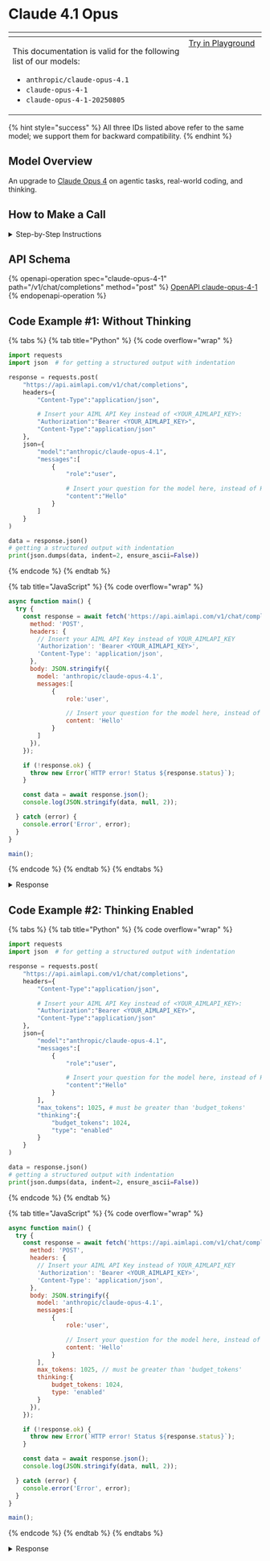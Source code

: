 # Claude 4.1 Opus

<table data-header-hidden data-full-width="true"><thead><tr><th width="546.4443969726562" valign="top"></th><th width="202.666748046875" valign="top"></th></tr></thead><tbody><tr><td valign="top"><div data-gb-custom-block data-tag="hint" data-style="info" class="hint hint-info"><p>This documentation is valid for the following list of our models:</p><ul><li> <code>anthropic/claude-opus-4.1</code></li><li><code>claude-opus-4-1</code></li><li><code>claude-opus-4-1-20250805</code></li></ul></div></td><td valign="top"><a href="https://aimlapi.com/app/?model=claude-opus-4-1-20250805&#x26;mode=chat" class="button primary">Try in Playground</a></td></tr></tbody></table>

{% hint style="success" %}
All three IDs listed above refer to the same model; we support them for backward compatibility.
{% endhint %}

## Model Overview

An upgrade to [Claude Opus 4](claude-4-opus.md) on agentic tasks, real-world coding, and thinking.

## How to Make a Call

<details>

<summary>Step-by-Step Instructions</summary>

### :digit\_one:  Setup You Can’t Skip

:black\_small\_square:  [**Create an Account**](https://aimlapi.com/app/sign-up): Visit the AI/ML API website and create an account (if you don’t have one yet).\
:black\_small\_square:  [**Generate an API Key**](https://aimlapi.com/app/keys): After logging in, navigate to your account dashboard and generate your API key. Ensure that key is enabled on UI.

### &#x20;:digit\_two:  Copy the code example

At the bottom of this page, you'll find [a code example](claude-opus-4.1.md#code-example-1-without-thinking) that shows how to structure the request. Choose the code snippet in your preferred programming language and copy it into your development environment.

### :digit\_three:  Modify the code example

:black\_small\_square:  Replace `<YOUR_AIMLAPI_KEY>` with your actual AI/ML API key from your account.\
:black\_small\_square:  Insert your question or request into the `content` field—this is what the model will respond to.

### :digit\_four:  <sup><sub><mark style="background-color:yellow;">(Optional)<mark style="background-color:yellow;"><sub></sup> Adjust other optional parameters if needed

Only `model` and `messages` are required parameters for this model (and we’ve already filled them in for you in the example), but you can include optional parameters if needed to adjust the model’s behavior. Below, you can find the corresponding [API schema](claude-opus-4.1.md#api-schema), which lists all available parameters along with notes on how to use them.

### :digit\_five:  Run your modified code

Run your modified code in your development environment. Response time depends on various factors, but for simple prompts it rarely exceeds a few seconds.

{% hint style="success" %}
If you need a more detailed walkthrough for setting up your development environment and making a request step by step — feel free to use our [Quickstart guide](../../../quickstart/setting-up.md).
{% endhint %}

</details>

## API Schema

{% openapi-operation spec="claude-opus-4-1" path="/v1/chat/completions" method="post" %}
[OpenAPI claude-opus-4-1](https://raw.githubusercontent.com/aimlapi/api-docs/refs/heads/main/docs/api-references/text-models-llm/Anthropic/claude-opus-4.1.json)
{% endopenapi-operation %}

## Code Example #1: Without Thinking

{% tabs %}
{% tab title="Python" %}
{% code overflow="wrap" %}
```python
import requests
import json  # for getting a structured output with indentation 

response = requests.post(
    "https://api.aimlapi.com/v1/chat/completions",
    headers={
        "Content-Type":"application/json", 

        # Insert your AIML API Key instead of <YOUR_AIMLAPI_KEY>:
        "Authorization":"Bearer <YOUR_AIMLAPI_KEY>",
        "Content-Type":"application/json"
    },
    json={
        "model":"anthropic/claude-opus-4.1",
        "messages":[
            {
                "role":"user",

                # Insert your question for the model here, instead of Hello:
                "content":"Hello"
            }
        ]
    }
)

data = response.json()
# getting a structured output with indentation
print(json.dumps(data, indent=2, ensure_ascii=False))
```
{% endcode %}
{% endtab %}

{% tab title="JavaScript" %}
{% code overflow="wrap" %}
```javascript
async function main() {
  try {
    const response = await fetch('https://api.aimlapi.com/v1/chat/completions', {
      method: 'POST',
      headers: {
        // Insert your AIML API Key instead of YOUR_AIMLAPI_KEY
        'Authorization': 'Bearer <YOUR_AIMLAPI_KEY>',
        'Content-Type': 'application/json',
      },
      body: JSON.stringify({
        model: 'anthropic/claude-opus-4.1',
        messages:[
            {
                role:'user',

                // Insert your question for the model here, instead of Hello:
                content: 'Hello'
            }
        ]
      }),
    });

    if (!response.ok) {
      throw new Error(`HTTP error! Status ${response.status}`);
    }

    const data = await response.json();
    console.log(JSON.stringify(data, null, 2));

  } catch (error) {
    console.error('Error', error);
  }
}

main();
```
{% endcode %}
{% endtab %}
{% endtabs %}

<details>

<summary>Response</summary>

{% code overflow="wrap" %}
```json5
{
  "id": "msg_018y2VPSZ5nNnqS3goMsjMxE",
  "object": "chat.completion",
  "model": "claude-opus-4-1-20250805",
  "choices": [
    {
      "index": 0,
      "message": {
        "reasoning_content": "",
        "content": "Hello! How can I help you today?",
        "role": "assistant"
      },
      "finish_reason": "end_turn",
      "logprobs": null
    }
  ],
  "created": 1754552562,
  "usage": {
    "prompt_tokens": 252,
    "completion_tokens": 1890,
    "total_tokens": 2142
  }
}
```
{% endcode %}

</details>

## Code Example #2: Thinking Enabled

{% tabs %}
{% tab title="Python" %}
{% code overflow="wrap" %}
```python
import requests
import json  # for getting a structured output with indentation 

response = requests.post(
    "https://api.aimlapi.com/v1/chat/completions",
    headers={
        "Content-Type":"application/json", 

        # Insert your AIML API Key instead of <YOUR_AIMLAPI_KEY>:
        "Authorization":"Bearer <YOUR_AIMLAPI_KEY>",
        "Content-Type":"application/json"
    },
    json={
        "model":"anthropic/claude-opus-4.1",
        "messages":[
            {
                "role":"user",

                # Insert your question for the model here, instead of Hello:
                "content":"Hello"
            }
        ],
        "max_tokens": 1025, # must be greater than 'budget_tokens'
        "thinking":{
            "budget_tokens": 1024,
            "type": "enabled"
        }
    }
)

data = response.json()
# getting a structured output with indentation
print(json.dumps(data, indent=2, ensure_ascii=False))
```
{% endcode %}
{% endtab %}

{% tab title="JavaScript" %}
{% code overflow="wrap" %}
```javascript
async function main() {
  try {
    const response = await fetch('https://api.aimlapi.com/v1/chat/completions', {
      method: 'POST',
      headers: {
        // Insert your AIML API Key instead of YOUR_AIMLAPI_KEY
        'Authorization': 'Bearer <YOUR_AIMLAPI_KEY>',
        'Content-Type': 'application/json',
      },
      body: JSON.stringify({
        model: 'anthropic/claude-opus-4.1',
        messages:[
            {
                role:'user',

                // Insert your question for the model here, instead of Hello:
                content: 'Hello'
            }
        ],
        max_tokens: 1025, // must be greater than 'budget_tokens'
        thinking:{
            budget_tokens: 1024,
            type: 'enabled'
        }
      }),
    });

    if (!response.ok) {
      throw new Error(`HTTP error! Status ${response.status}`);
    }

    const data = await response.json();
    console.log(JSON.stringify(data, null, 2));

  } catch (error) {
    console.error('Error', error);
  }
}

main();
```
{% endcode %}
{% endtab %}
{% endtabs %}

<details>

<summary>Response</summary>

{% code overflow="wrap" %}
```json5
{
  "id": "msg_01G9P4b9HG3PeKm1rRvS8kop",
  "object": "chat.completion",
  "model": "claude-opus-4-1-20250805",
  "choices": [
    {
      "index": 0,
      "message": {
        "reasoning_content": "The human has greeted me with a simple \"Hello\". I should respond in a friendly and helpful manner, acknowledging their greeting and inviting them to share how I can assist them today.",
        "content": "Hello! How can I help you today?",
        "role": "assistant"
      },
      "finish_reason": "end_turn",
      "logprobs": null
    }
  ],
  "created": 1755704373,
  "usage": {
    "prompt_tokens": 1134,
    "completion_tokens": 9450,
    "total_tokens": 10584
  }
}
```
{% endcode %}

</details>
